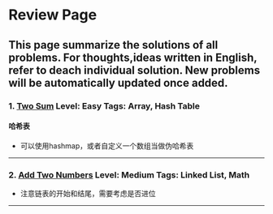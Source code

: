 # Review Page

This page summarize the solutions of all problems. For thoughts,ideas written in English, refer to deach individual solution. 
New problems will be automatically updated once added.
--------------------------------------------
### **1. [Two Sum](https://github.com/lanrengufeng/LeetCodeEx/blob/master/src/leetcode/TwoSum.java)**      Level: Easy      Tags: Array, Hash Table
      

#### 哈希表
- 可以使用hashmap，或者自定义一个数组当做伪哈希表

---
### **2. [Add Two Numbers](https://github.com/lanrengufeng/LeetCodeEx/blob/master/src/leetcode/AddTwoNumbers.java)**    Level: Medium     Tags:  Linked List, Math
- 注意链表的开始和结尾，需要考虑是否进位

-------
